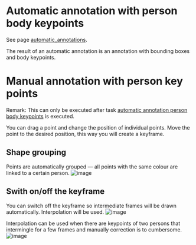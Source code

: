 # Automatic annotation with person body keypoints

See page [automatic_annotations](https://github.com/ReggieVW/cvat-docs/blob/main/manual/automatic_annotations.md#automatic-annotation-person-body-keypoints).

The result of an automatic annotation is an annotation with bounding boxes and body keypoints.

# Manual annotation with person key points
Remark: This can only be executed after task [automatic annotation person body keypoints](#automatic-annotation-with-person-body-keypoints) is executed.

You can drag a point and change the position of individual points. Move the point to the desired position, this way you will create a keyframe.

## Shape grouping
Points are automatically grouped — all points with the same colour are linked to a certain person.
![image](https://user-images.githubusercontent.com/35894891/171384083-5e061097-691f-47a4-a970-9bcab0ddb7a9.png)


## Swith on/off the keyframe
You can switch off the keyframe so intermediate frames will be drawn automatically. Interpolation will be used.
![image](https://user-images.githubusercontent.com/35894891/171388737-3f40bbee-b661-497f-9c81-f97362fcf781.png)

Interpolation can be used when there are keypoints of two persons that intermingle for a few frames and manually correction is to cumbersome. 
![image](https://user-images.githubusercontent.com/35894891/180450542-465abc43-e065-4fde-8572-11272fa56eaf.png)

 
